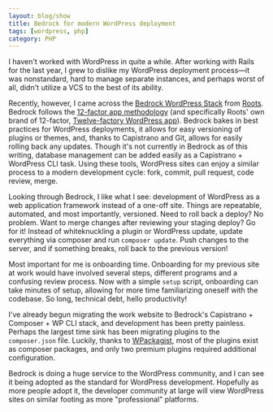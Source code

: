 ```yaml
---
layout: blog/show
title: Bedrock for modern WordPress deployment
tags: [wordpress, php]
category: PHP
---
```

I haven't worked with WordPress in quite a while. After working with Rails for the last year, I grew to dislike my WordPress deployment process—it was nonstandard, hard to manage separate instances, and perhaps worst of all, didn't utilize a VCS to the best of its ability.

Recently, however, I came across the [Bedrock WordPress Stack](http://roots.io/wordpress-stack/) from [Roots](http://roots.io). Bedrock follows the [12-factor app methodology](http://12factor.net/) (and specifically Roots' own brand of 12-factor, [Twelve-factory WordPress app](http://roots.io/twelve-factor-wordpress/)). Bedrock bakes in best practices for WordPress deployments, it allows for easy versioning of plugins or themes, and, thanks to Capistrano and Git, allows for easily rolling back any updates. Though it's not currently in Bedrock as of this writing, database management can be added easily as a Capistrano + WordPress CLI task. Using these tools, WordPress sites can enjoy a similar process to a modern development cycle: fork, commit, pull request, code review, merge.

Looking through Bedrock, I like what I see: development of WordPress as a web application framework instead of a one-off site. Things are repeatable, automated, and most importantly, versioned. Need to roll back a deploy? No problem. Want to merge changes after reviewing your staging deploy? Go for it! Instead of whiteknuckling a plugin or WordPress update, update everything via composer and run `composer update`. Push changes to the server, and if something breaks, roll back to the previous version!

Most important for me is onboarding time. Onboarding for my previous site at work would have involved several steps, different programs and a confusing review process. Now with a simple `setup` script, onboarding can take minutes of setup, allowing for more time familiarizing oneself with the codebase. So long, technical debt, hello productivity!

I've already begun migrating the work website to Bedrock's Capistrano + Composer + WP CLI stack, and development has been pretty painless. Perhaps the largest time sink has been migrating plugins to the `composer.json` file. Luckily, thanks to [WPackagist](http://wpackagist.org/), most of the plugins exist as composer packages, and only two premium plugins required additional configuration.

Bedrock is doing a huge service to the WordPress community, and I can see it being adopted as the standard for WordPress development. Hopefully as more people adopt it, the developer community at large will view WordPress sites on similar footing as more "professional" platforms.
